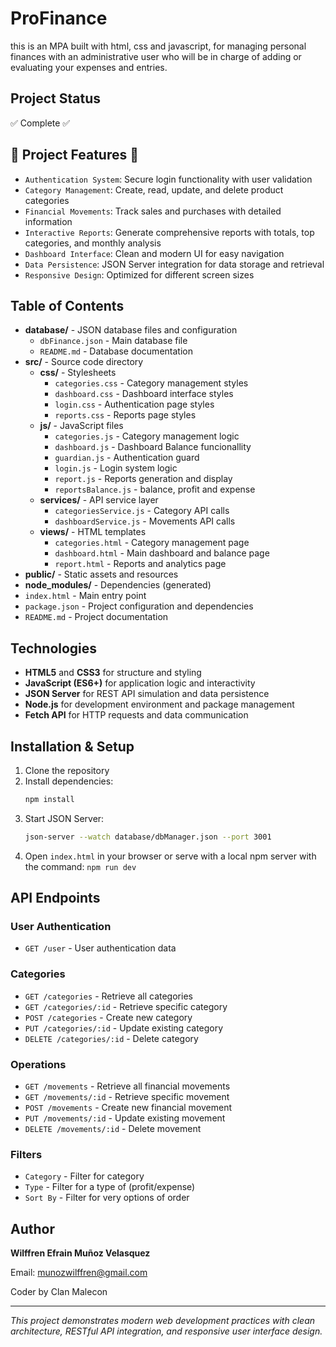 # ProFinance
this is an MPA built with html, css and javascript, for managing personal finances with an administrative user who will be in charge of adding or evaluating your expenses and entries.

## **Project Status**
✅ Complete ✅

## **🔨 Project Features 🔨**

* `Authentication System`: Secure login functionality with user validation
* `Category Management`: Create, read, update, and delete product categories
* `Financial Movements`: Track sales and purchases with detailed information
* `Interactive Reports`: Generate comprehensive reports with totals, top categories, and monthly analysis
* `Dashboard Interface`: Clean and modern UI for easy navigation
* `Data Persistence`: JSON Server integration for data storage and retrieval
* `Responsive Design`: Optimized for different screen sizes

## **Table of Contents**

* **database/** - JSON database files and configuration
  * `dbFinance.json` - Main database file
  * `README.md` - Database documentation
* **src/** - Source code directory
  * **css/** - Stylesheets
    * `categories.css` - Category management styles
    * `dashboard.css` - Dashboard interface styles
    * `login.css` - Authentication page styles
    * `reports.css` - Reports page styles
  * **js/** - JavaScript files
    * `categories.js` - Category management logic
    * `dashboard.js` - Dashboard Balance funcionallity
    * `guardian.js` - Authentication guard
    * `login.js` - Login system logic
    * `report.js` - Reports generation and display
    * `reportsBalance.js` - balance, profit and expense
  * **services/** - API service layer
    * `categoriesService.js` - Category API calls
    * `dashboardService.js` - Movements API calls
  * **views/** - HTML templates
    * `categories.html` - Category management page
    * `dashboard.html` - Main dashboard and balance page
    * `report.html` - Reports and analytics page
* **public/** - Static assets and resources
* **node_modules/** - Dependencies (generated)
* `index.html` - Main entry point
* `package.json` - Project configuration and dependencies
* `README.md` - Project documentation

## **Technologies**

* **HTML5** and **CSS3** for structure and styling
* **JavaScript (ES6+)** for application logic and interactivity
* **JSON Server** for REST API simulation and data persistence
* **Node.js** for development environment and package management
* **Fetch API** for HTTP requests and data communication

## **Installation & Setup**

1. Clone the repository
2. Install dependencies:
   ```bash
   npm install
   ```
3. Start JSON Server:
   ```bash
   json-server --watch database/dbManager.json --port 3001
   ```
4. Open `index.html` in your browser or serve with a local npm server
   with the command: `npm run dev`

## **API Endpoints**

### **User Authentication**
* `GET /user` - User authentication data

### **Categories**
* `GET /categories` - Retrieve all categories
* `GET /categories/:id` - Retrieve specific category
* `POST /categories` - Create new category
* `PUT /categories/:id` - Update existing category
* `DELETE /categories/:id` - Delete category

### **Operations**
* `GET /movements` - Retrieve all financial movements
* `GET /movements/:id` - Retrieve specific movement
* `POST /movements` - Create new financial movement
* `PUT /movements/:id` - Update existing movement
* `DELETE /movements/:id` - Delete movement


### **Filters**
* `Category` - Filter for category
* `Type` - Filter for a type of (profit/expense)
* `Sort By` - Filter for very options of order

## **Author**

**Wilffren Efrain Muñoz Velasquez** 

Email: munozwilffren@gmail.com

Coder by Clan Malecon

---

*This project demonstrates modern web development practices with clean architecture, RESTful API integration, and responsive user interface design.*
